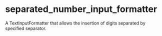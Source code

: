 # separated_number_input_formatter
A TextInputFormatter that allows the insertion of digits separated by specified separator.
